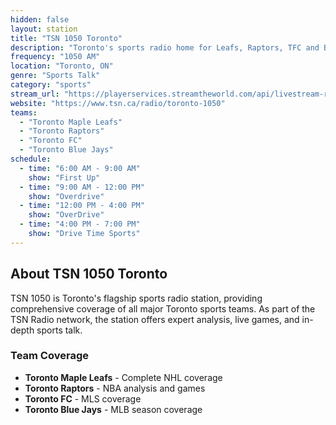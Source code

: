 ```yaml
---
hidden: false
layout: station
title: "TSN 1050 Toronto"
description: "Toronto's sports radio home for Leafs, Raptors, TFC and Blue Jays coverage"
frequency: "1050 AM"
location: "Toronto, ON"
genre: "Sports Talk"
category: "sports"
stream_url: "https://playerservices.streamtheworld.com/api/livestream-redirect/CHUMAM.mp3"
website: "https://www.tsn.ca/radio/toronto-1050"
teams:
  - "Toronto Maple Leafs"
  - "Toronto Raptors" 
  - "Toronto FC"
  - "Toronto Blue Jays"
schedule:
  - time: "6:00 AM - 9:00 AM"
    show: "First Up"
  - time: "9:00 AM - 12:00 PM"
    show: "Overdrive"
  - time: "12:00 PM - 4:00 PM"
    show: "OverDrive"
  - time: "4:00 PM - 7:00 PM"
    show: "Drive Time Sports"
---
```


## About TSN 1050 Toronto

TSN 1050 is Toronto's flagship sports radio station, providing comprehensive coverage of all major Toronto sports teams. As part of the TSN Radio network, the station offers expert analysis, live games, and in-depth sports talk.

### Team Coverage
- **Toronto Maple Leafs** - Complete NHL coverage
- **Toronto Raptors** - NBA analysis and games
- **Toronto FC** - MLS coverage
- **Toronto Blue Jays** - MLB season coverage
